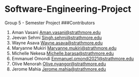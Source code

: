 # Software-Engineering-Project
Group 5 - Semester Project
###Contributors
1.	Aman Vasani	Aman.vasani@strathmore.edu
2.	Jeevan Sehmi	Singh.sehmi@strathmore.edu
3.	Wayne Asava	Wayne.asava@strathmore.edu
4.	Maryanne Mukiri	Maryanne.mukiri@strathmore.edu
5.	Michelle Nekesa	Michelle.barasa@strathmore.edu
6.	Emmanuel Omondi	Emmanuel.omondi2021@strathmore.edu
7.	Olive Menorah	Olive.nyangor@strathmore.edu
8.	Jerome Mahia	Jerome.mahia@strathmore.edu
